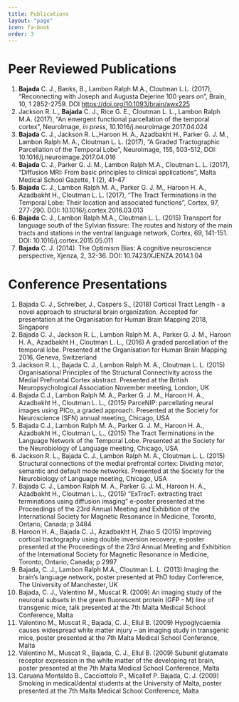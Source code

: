 ```yaml
---
title: Publications
layout: "page"
icon: fa-book
order: 3
---
```


# Peer Reviewed Publications

1. **Bajada** C. J., Banks, B., Lambon Ralph M.A., Cloutman L.L. (2017), “Reconnecting
with Joseph and Augusta Dejerine 100 years on”, Brain, 10, 1 2852-2759. DOI
https://doi.org/10.1093/brain/awx225
2. Jackson R. L., **Bajada** C. J., Rice G. E., Cloutman L. L., Lambon Ralph M.A.
(2017), “An emergent functional parcellation of the temporal cortex”,
NeuroImage, *in press*, 10.1016/j.neuroimage.2017.04.024
3. **Bajada** C. J., Jackson R. L.,Haroon H. A., Azadbakht H., Parker G. J. M., Lambon
Ralph M. A., Cloutman L. L. (2017), “A Graded Tractographic Parcellation of the
Temporal Lobe”, NeuroImage, 155, 503-512, DOI: 10.1016/j.neuroimage.2017.04.016
4. **Bajada** C. J., Parker G. J. M., Lambon Ralph M.A., Cloutman L. L. (2017),
“Diffusion MRI: From basic principles to clinical applications”, Malta Medical
School Gazette,  1 (2), 41-47 
5. **Bajada** C. J., Lambon Ralph M. A., Parker G. J. M., Haroon H. A., Azadbakht H.,
Cloutman L. L. (2017), “The Tract Terminations in the Temporal Lobe: Their
location and associated functions”, Cortex, 97, 277-290. DOI:
10.1016/j.cortex.2016.03.013
6. **Bajada** C. J., Lambon Ralph M.A., Cloutman L. L. (2015) Transport for language
south of the Sylvian fissure: The routes and history of the main tracts and
stations in the ventral language network, Cortex, 69, 141-151. DOI:
10.1016/j.cortex.2015.05.011
7. **Bajada** C. J. (2014). The Optimism Bias: A cognitive neuroscience perspective,
Xjenza, 2, 32-36. DOI: 10.7423/XJENZA.2014.1.04

# Conference Presentations

1. Bajada C. J., Schreiber, J., Caspers S., (2018) Cortical Tract Length - a novel
approach to structural brain organization. Accepted for presentation at the
Organisation for Human Brain Mapping 2018, Singapore
2. Bajada C. J., Jackson R. L., Lambon Ralph M. A., Parker G. J. M., Haroon H. A.,
Azadbakht H., Cloutman L. L., (2016) A graded parcellation of the temporal
lobe. Presented at the Organisation for Human Brain Mapping 2016, Geneva,
Switzerland
3. Jackson R. L., Bajada C. J., Lambon Ralph M. A., Cloutman L. L. (2015)
Organisational Principles of the Structural Connectivity across the Medial
Prefrontal Cortex abstract. Presented at  the British Neuropsychological
Association November meeting, London, UK
4. Bajada C.J., Lambon Ralph M. A., Parker G. J. M., Haroon H. A., Azadbakht H.,
Cloutman L. L., (2015) ParceNIP: parcellating neural images using PICo,
a graded approach. Presented at  the Society for Neuroscience (SFN) annual
meeting, Chicago, USA
5. Bajada C.J., Lambon Ralph M. A., Parker G. J. M., Haroon H. A., Azadbakht H.,
Cloutman L. L., (2015) The Tract Terminations in the Language Network of the
Temporal Lobe. Presented at the Society for the Neurobiology of Language
meeting, Chicago, USA 
6. Jackson R. L., Bajada C. J., Lambon Ralph M. A., Cloutman L. L. (2015)
Structural connections of the medial prefrontal cortex: Dividing motor,
semantic and default mode networks. Presented at the Society for the
Neurobiology of Language meeting, Chicago, USA
7. Bajada C. J., Lambon Ralph M. A., Parker G. J. M., Haroon H. A., Azadbakht H.,
Cloutman L. L., (2015) “ExTracT: extracting tract terminations using diffusion
imaging” e-poster presented at the Proceedings of the 23rd Annual Meeting and
Exhibition of the International Society for Magnetic Resonance in Medicine,
Toronto, Ontario, Canada; p 3484
8. Haroon H. A., Bajada C. J., Azadbakht H, Zhao S (2015) Improving cortical
tractography using double inversion recovery, e-poster presented at the
Proceedings of the 23rd Annual Meeting and Exhibition of the International
Society for Magnetic Resonance in Medicine, Toronto, Ontario, Canada; p 2997
9. Bajada, C. J., Lambon Ralph M.A., Cloutman L. L. (2013) Imaging the brain’s
language network, poster presented at PhD today Conference, The University of
Manchester, UK
10. Bajada, C. J., Valentino M., Muscat R. (2009) An imaging study of the neuronal
subsets in the green fluorescent protein (GFP - M) line of transgenic mice,
talk presented at the 7th Malta Medical School Conference, Malta
11. Valentino M., Muscat R., Bajada, C. J., Ellul B. (2009) Hypoglycaemia causes
widespread white matter injury – an imaging study in transgenic mice, poster
presented at the 7th Malta Medical School Conference, Malta
12. Valentino M., Muscat R., Bajada, C. J., Ellul B. (2009) Subunit glutamate
receptor expression in the white matter of the developing rat brain, poster
presented at the 7th Malta Medical School Conference, Malta
13. Caruana Montaldo B., Cacciottolo P., Micallef P. Bajada, C. J. (2009) Smoking
in medical/dental students at the University of Malta, poster presented at the
7th Malta Medical School Conference, Malta



